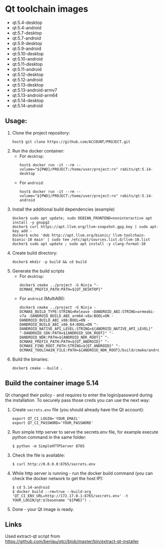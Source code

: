 Qt toolchain images
===================

* qt:5.4-desktop
* qt:5.4-android
* qt:5.7-desktop
* qt:5.7-android
* qt:5.9-desktop
* qt:5.9-android
* qt:5.10-desktop
* qt:5.10-android
* qt:5.11-desktop
* qt:5.11-android
* qt:5.12-desktop
* qt:5.12-android
* qt:5.13-desktop
* qt:5.13-android-armv7
* qt:5.13-android-arm64
* qt:5.14-desktop
* qt:5.14-android

## Usage:

1. Clone the project repository:
    ```
    host$ git clone https://github.com/ACCOUNT/PROJECT.git
    ```
2. Run the docker container:
    * For `desktop`:
        ```
        host$ docker run -it --rm --volume="${PWD}/PROJECT:/home/user/project:ro" rabits/qt:5.14-desktop
        ```
    * For `android`:
        ```
        host$ docker run -it --rm --volume="${PWD}/PROJECT:/home/user/project:ro" rabits/qt:5.14-android
        ```
3. Install the additional build dependencies (example)
    ```
    docker$ sudo apt update; sudo DEBIAN_FRONTEND=noninteractive apt install -y gnupg2
    docker$ curl https://apt.llvm.org/llvm-snapshot.gpg.key | sudo apt-key add -
    docker$ echo 'deb http://apt.llvm.org/bionic/ llvm-toolchain-bionic-10 main' | sudo tee /etc/apt/sources.list.d/llvm-10.list
    docker$ sudo apt update ; sudo apt install -y clang-format-10
    ```
4. Create build directory:
    ```
    docker$ mkdir -p build && cd build
    ```
5. Generate the build scripts
    * For `desktop`:
        ```
        docker$ cmake ../project -G Ninja "-DCMAKE_PREFIX_PATH:PATH=${QT_DESKTOP}"
        ```
    * For `android` (MultiABI):
        ```
        docker$ cmake ../project -G Ninja -DCMAKE_BUILD_TYPE:STRING=Release -DANDROID_ABI:STRING=armeabi-v7a -DANDROID_BUILD_ABI_arm64-v8a:BOOL=ON -DANDROID_BUILD_ABI_x86:BOOL=ON -DANDROID_BUILD_ABI_x86_64:BOOL=ON "-DANDROID_NATIVE_API_LEVEL:STRING=${ANDROID_NATIVE_API_LEVEL}" "-DANDROID_SDK:PATH=${ANDROID_SDK_ROOT}" "-DANDROID_NDK:PATH=${ANDROID_NDK_ROOT}" "-DCMAKE_PREFIX_PATH:PATH=${QT_ANDROID}" "-DCMAKE_FIND_ROOT_PATH:STRING=${QT_ANDROID}" "-DCMAKE_TOOLCHAIN_FILE:PATH=${ANDROID_NDK_ROOT}/build/cmake/android.toolchain.cmake"
        ```
6. Build the binaries:
    ```
    docker$ cmake --build .
    ```

## Build the container image 5.14

Qt changed their policy - and requires to enter the login/password during the installation. To securely pass those creds
you can use the next way:

1. Create `secrets.env` file (you should already have the Qt account):
    ```
    export QT_CI_LOGIN='YOUR_EMAIL'
    export QT_CI_PASSWORD='YOUR_PASSWORD'
    ```
2. Run simple http server to serve the secrets.env file, for example execute python command in the same folder:
    ```
    $ python -m SimpleHTTPServer 8765
    ```
3. Check the file is available:
    ```
    $ curl http://0.0.0.0:8765/secrets.env
    ```
4. While http server is running - run the docker build command (you can check the docker network to get the host IP):
    ```
    $ cd 5.14-android
    $ docker build --rm=true --build-arg 'QT_CI_ENV_URL=http://172.17.0.1:8765/secrets.env' -t YOUR_LOGIN/qt:$(basename "${PWD}") .
    ```
5. Done - your Qt image is ready.

## Links

Used extract-qt script from https://github.com/benlau/qtci/blob/master/bin/extract-qt-installer
